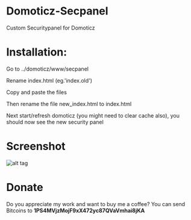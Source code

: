 # Domoticz-Secpanel
Custom Securitypanel for Domoticz

# Installation:
Go to ../domoticz/www/secpanel

Rename index.html (eg.'index.old')

Copy and paste the files

Then rename the file new_index.html to index.html

Next start/refresh domoticz (you might need to clear cache also), you should now see the new security panel

# Screenshot
![alt tag](http://www.accentaplast.se/wordpress/wp-content/uploads/2017/11/Secpanel.jpg)

# Donate
Do you appreciate my work and want to buy me a coffee? You can send Bitcoins to <b>1PS4MVjzMojF9xX472yc87QVaVmhai8jKA</b>
